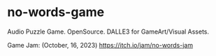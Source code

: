 # no-words-game
Audio Puzzle Game. OpenSource. DALLE3 for GameArt/Visual Assets.

Game Jam: (October, 16, 2023)
https://itch.io/jam/no-words-jam
